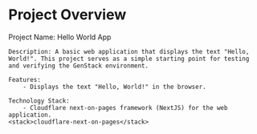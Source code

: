 # Project Overview

Project Name: Hello World App

    Description: A basic web application that displays the text "Hello, World!". This project serves as a simple starting point for testing and verifying the GenStack environment.

    Features:
        - Displays the text "Hello, World!" in the browser.

    Technology Stack:
        - Cloudflare next-on-pages framework (NextJS) for the web application.
    <stack>cloudflare-next-on-pages</stack>